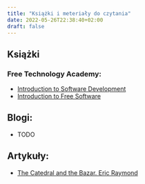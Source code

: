 ```yaml
---
title: "Książki i meteriały do czytania"
date: 2022-05-26T22:38:40+02:00
draft: false
---
```


## Książki
### Free Technology Academy:
* [Introduction to Software Development](/books/IntroductionToSoftwareDevelopment.pdf)
* [Introduction to Free Software](/books/IntroductionToFreeSoftware.pdf)

## Blogi:
* TODO

## Artykuły:
* [The Catedral and the Bazar. Eric Raymond](/books/)
